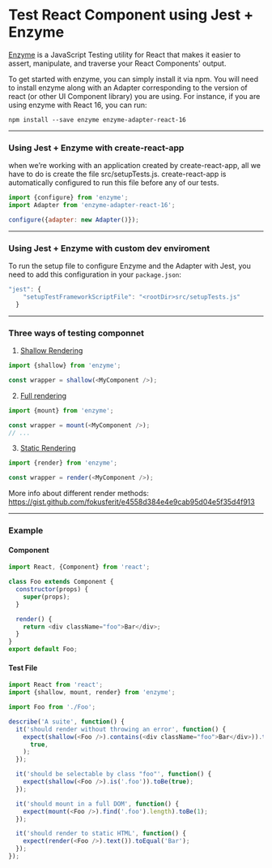 # Test React Component using Jest + Enzyme

[Enzyme](http://airbnb.io/enzyme/) is a JavaScript Testing utility for React that makes it easier to assert, manipulate, and traverse your React Components' output.

To get started with enzyme, you can simply install it via npm. You will need to install enzyme along with an Adapter corresponding to the version of react (or other UI Component library) you are using. For instance, if you are using enzyme with React 16, you can run:

```
npm install --save enzyme enzyme-adapter-react-16
```

---

### Using Jest + Enzyme with create-react-app

when we’re working with an application created by create-react-app, all we have to do is create the file src/setupTests.js. create-react-app is automatically configured to run this file before any of our tests.

```js
import {configure} from 'enzyme';
import Adapter from 'enzyme-adapter-react-16';

configure({adapter: new Adapter()});
```

---

### Using Jest + Enzyme with custom dev enviroment

To run the setup file to configure Enzyme and the Adapter with Jest, you need to add this configuration in your `package.json`:

```js
"jest": {
    "setupTestFrameworkScriptFile": "<rootDir>src/setupTests.js"
  }
```

---

### Three ways of testing componnet

1. [Shallow Rendering](http://airbnb.io/enzyme/docs/api/shallow.html)

```js
import {shallow} from 'enzyme';

const wrapper = shallow(<MyComponent />);
```

2. [Full rendering](http://airbnb.io/enzyme/docs/api/mount.html)

```js
import {mount} from 'enzyme';

const wrapper = mount(<MyComponent />);
// ...
```

3. [Static Rendering](http://airbnb.io/enzyme/docs/api/render.html)

```js
import {render} from 'enzyme';

const wrapper = render(<MyComponent />);
```

More info about different render methods: https://gist.github.com/fokusferit/e4558d384e4e9cab95d04e5f35d4f913

---

### Example

#### Component

```js
import React, {Component} from 'react';

class Foo extends Component {
  constructor(props) {
    super(props);
  }

  render() {
    return <div className="foo">Bar</div>;
  }
}
export default Foo;
```

#### Test File

```js
import React from 'react';
import {shallow, mount, render} from 'enzyme';

import Foo from './Foo';

describe('A suite', function() {
  it('should render without throwing an error', function() {
    expect(shallow(<Foo />).contains(<div className="foo">Bar</div>)).toBe(
      true,
    );
  });

  it('should be selectable by class "foo"', function() {
    expect(shallow(<Foo />).is('.foo')).toBe(true);
  });

  it('should mount in a full DOM', function() {
    expect(mount(<Foo />).find('.foo').length).toBe(1);
  });

  it('should render to static HTML', function() {
    expect(render(<Foo />).text()).toEqual('Bar');
  });
});
```
